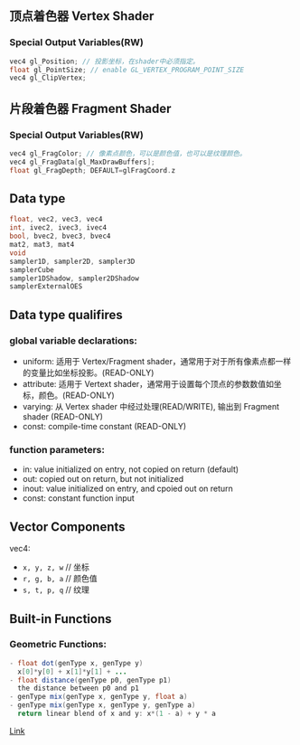 ## 顶点着色器 Vertex Shader

### Special Output Variables(RW)

```C
vec4 gl_Position; // 投影坐标，在shader中必须指定。
float gl_PointSize; // enable GL_VERTEX_PROGRAM_POINT_SIZE
vec4 gl_ClipVertex;
```

## 片段着色器 Fragment Shader

### Special Output Variables(RW)

```C
vec4 gl_FragColor; // 像素点颜色，可以是颜色值，也可以是纹理颜色。
vec4 gl_FragData[gl_MaxDrawBuffers];
float gl_FragDepth; DEFAULT=glFragCoord.z
```

## Data type

```C
float, vec2, vec3, vec4
int, ivec2, ivec3, ivec4
bool, bvec2, bvec3, bvec4
mat2, mat3, mat4
void
sampler1D, sampler2D, sampler3D
samplerCube
sampler1DShadow, sampler2DShadow
samplerExternalOES 
```

## Data type qualifires

### global variable declarations:
- uniform: 适用于 Vertex/Fragment shader，通常用于对于所有像素点都一样的变量比如坐标投影。(READ-ONLY)
- attribute: 适用于 Vertext shader，通常用于设置每个顶点的参数数值如坐标，颜色。(READ-ONLY)
- varying: 从 Vertex shader 中经过处理(READ/WRITE), 输出到 Fragment shader (READ-ONLY)
- const: compile-time constant (READ-ONLY)

### function parameters:
- in: value initialized on entry, not copied on return (default)
- out: copied out on return, but not initialized
- inout: value initialized on entry, and cpoied out on return
- const: constant function input

## Vector Components

vec4:
- `x, y, z, w` // 坐标
- `r, g, b, a` // 颜色值
- `s, t, p, q` // 纹理

## Built-in Functions

### Geometric Functions:

```Java
- float dot(genType x, genType y)
  x[0]*y[0] + x[1]*y[1] + ...
- float distance(genType p0, genType p1)
  the distance between p0 and p1
- genType mix(genType x, genType y, float a)
- genType mix(genType x, genType y, genType a)
  return linear blend of x and y: x*(1 - a) + y * a
```

[Link](https://www.khronos.org/registry/OpenGL/specs/gl/GLSLangSpec.4.50.pdf)
